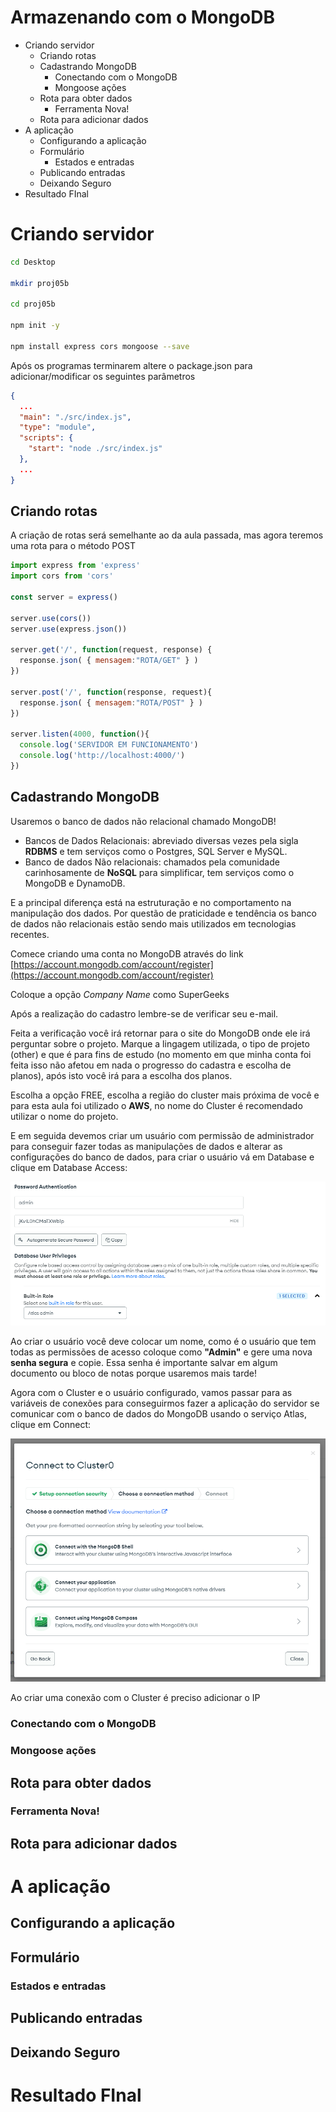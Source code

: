 # Armazenando com o MongoDB

- Criando servidor
  - Criando rotas
  - Cadastrando MongoDB
    - Conectando com o MongoDB
    - Mongoose ações
  - Rota para obter dados
    - Ferramenta Nova!
  - Rota para adicionar dados
- A aplicação
  - Configurando a aplicação
  - Formulário
    - Estados e entradas
  - Publicando entradas
  - Deixando Seguro
- Resultado FInal

# Criando servidor

```bash
cd Desktop

mkdir proj05b

cd proj05b

npm init -y

npm install express cors mongoose --save
```

Após os programas terminarem altere o package.json para adicionar/modificar os seguintes parâmetros

```json
{
  ...
  "main": "./src/index.js",
  "type": "module",
  "scripts": {
    "start": "node ./src/index.js"
  },
  ...
}
```

## Criando rotas
A criação de rotas será semelhante ao da aula passada, mas agora teremos uma rota para o método POST

```js
import express from 'express'
import cors from 'cors'

const server = express()

server.use(cors())
server.use(express.json())

server.get('/', function(request, response) {
  response.json( { mensagem:"ROTA/GET" } )
})

server.post('/', function(response, request){
  response.json( { mensagem:"ROTA/POST" } )
})

server.listen(4000, function(){
  console.log('SERVIDOR EM FUNCIONAMENTO')
  console.log('http://localhost:4000/')
})
```

## Cadastrando MongoDB

Usaremos o banco de dados não relacional chamado MongoDB!

- Bancos de Dados Relacionais: abreviado diversas vezes pela sigla **RDBMS** e tem serviços como o Postgres, SQL Server e MySQL.
- Banco de dados Não relacionais: chamados pela comunidade carinhosamente de **NoSQL** para simplificar, tem serviços como o MongoDB e DynamoDB.

E a principal diferença está na estruturação e no comportamento na manipulação dos dados. Por questão de praticidade e tendência os banco de dados não relacionais estão sendo mais utilizados em tecnologias recentes.

Comece criando uma conta no MongoDB através do link [https://account.mongodb.com/account/register](https://account.mongodb.com/account/register)

Coloque a opção *Company Name* como SuperGeeks

Após a realização do cadastro lembre-se de verificar seu e-mail.

Feita a verificação você irá retornar para o site do MongoDB onde ele irá perguntar sobre o projeto. Marque a lingagem utilizada, o tipo de projeto (other) e que é para fins de estudo (no momento em que minha conta foi feita isso não afetou em nada o progresso do cadastra e escolha de planos), após isto você irá para a escolha dos planos.

Escolha a opção FREE, escolha a região do cluster mais próxima de você e para esta aula foi utilizado o **AWS**, no nome do Cluster é recomendado utilizar o nome do projeto.

E em seguida devemos criar um usuário com permissão de administrador para conseguir fazer todas as manipulações de dados e alterar as configurações do banco de dados, para criar o usuário vá em Database e clique em Database Access:

![001](Screenshots/001.png)

Ao criar o usuário você deve colocar um nome, como é o usuário que tem todas as permissões de acesso coloque como **"Admin"** e gere uma nova **senha segura** e copie. Essa senha é importante salvar em algum documento ou bloco de notas porque usaremos mais tarde!

Agora com o Cluster e o usuário configurado, vamos passar para as variáveis de conexões para conseguirmos fazer a aplicação do servidor se comunicar com o banco de dados do MongoDB usando o serviço Atlas, clique em Connect:

![002](Screenshots/002.png)

Ao criar uma conexão com o Cluster é preciso adicionar o IP

### Conectando com o MongoDB

### Mongoose ações

## Rota para obter dados

### Ferramenta Nova!

## Rota para adicionar dados

# A aplicação

## Configurando a aplicação

## Formulário

### Estados e entradas

## Publicando entradas

## Deixando Seguro

# Resultado FInal
